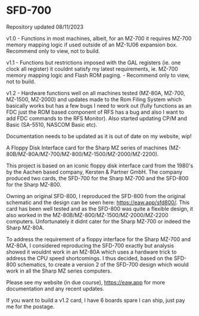 # SFD-700

Repository updated 08/11/2023

v1.0 - Functions in most machines, albeit, for an MZ-700 it requires MZ-700 memory mapping logic if used outside of an MZ-1U06 expansion box. Recommend only to view, not to build.

v1.1 - Functions but restrictions imposed with the GAL registers (ie. one clock all register) it couldnt satisfy my latest requirements, ie. MZ-700 memory mapping logic and Flash ROM paging. - Recommend only to view, not to build.

v1.2 - Hardware functions well on all machines tested (MZ-80A, MZ-700, MZ-1500, MZ-2000) and updates made to the Rom Filing System which basically works but has a few bugs I need to work out (fully functions as an FDC just the ROM based component of RFS has a bug and also I want to add FDC commands to the RFS Monitor). Also started updating CP/M and Basic (SA-5510, NASCOM Basic etc).

Documentation needs to be updated as it is out of date on my website, wip!

A Floppy Disk Interface card for the Sharp MZ series of machines (MZ-80B/MZ-80A/MZ-700/MZ-800/MZ-1500/MZ-2000/MZ-2200).

This project is based on an iconic floppy disk interface card from the 1980's by the Aachen based company, Kersten & Partner GmbH. The company produced two cards,
the SFD-700 for the Sharp MZ-700 and the SFD-800 for the Sharp MZ-800. 

Owning an original SFD-800, I reproduced the SFD-800 from the original schematic and the design can be seen here: https://eaw.app/sfd800/. This card has been well
tested and as the SFD-800 was quite a flexible design, it also worked in the MZ-80B/MZ-800/MZ-1500/MZ-2000/MZ-2200 computers. Unfortunately it didnt cater for the Sharp MZ-700 or indeed the Sharp MZ-80A.

To address the requirement of a floppy interface for the Sharp MZ-700 and MZ-80A, I considered reproducing the SFD-700 exactly but analysis showed it wouldnt work in an MZ-80A which uses a hardware trick to
address the CPU speed shortcomings. I thus decided, based on the SFD-800 schematics, to create a version 2 of the SFD-700 design which would work in all the Sharp MZ series computers.

Please see my website (in due course), https://eaw.app for more documentation and any recent updates.

If you want to build a v1.2 card, I have 6 boards spare I can ship, just pay me for the postage.
